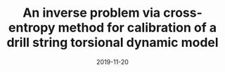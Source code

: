 ---
title: "An inverse problem via cross-entropy method for calibration of a drill string torsional dynamic model"
authors: "E. Dantas, A. Cunha Jr, F. J. C. P. Soeiro, B. C. Cayres, and H. I. Weber"
event: "25th International Congress of Mechanical Engineering (COBEM 2019)"
year: "2019"
doi: 
pdf: 
arxiv: 
hal: "https://hal.archives-ouvertes.fr/hal-02388463"
image: "GraphicalAbstract_Conf_2019_COBEM2019-2.png"
layout: none
date: 2019-11-20
collection: publications
category: conferences
permalink: /publications/ConferencePaper_2019_COBEM2019-2
---